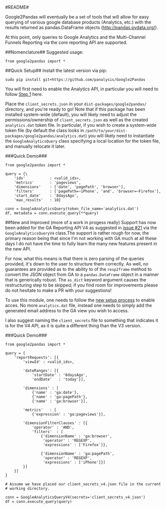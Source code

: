 #README#

Google2Pandas will eventually be a set of tools that will allow for easy querying
of various google database products (Analytics, etc.) with the results returned as 
pandas.DataFrame objects (http://pandas.pydata.org/).

At this point, only queries to Google Analytics and the Multi-Channel Funnels Reporting via
the core reporting API are supported.

##Nomenclature##
Suggested usage: 

```
from google2pandas import *
```

##Quick Setup##
Install the latest version via pip:

```
sudo pip install git+https://github.com/panalysis/Google2Pandas
```

You will first need to enable the Analytics API, in particular you will
need to follow [Step 1](https://developers.google.com/analytics/devguides/reporting/core/v3/quickstart/installed-py) here.

Place the `client_secrets.json` in your `dist-packages/google2pandas/` directory,
and you're ready to go!  Note that if this package has been installed system-wide
(default), you will likely need to adjust the permissions/ownership of 
`client_secrets.json` as well as the created `analytics.dat` token file. In 
particular, if you wish to create a system-wide token file (by default the class
looks in `/path/to/your/dist-packages/google2pandas/analytics.dat`) you will likely
need to instantiate the `GoogleAnalyticsQuery` class specifying a local location
for the token file, and manually relocate it later.

###Quick Demo###
```
from google2pandas import *

query = {\
    'ids'           : <valid_ids>,
    'metrics'       : 'pageviews',
    'dimensions'    : ['date', 'pagePath', 'browser'],
    'filters'       : ['pagePath=~iPhone', 'and', 'browser=~Firefox'],
    'start_date'    : '8daysAgo',
    'max_results'   : 10}
    
conn = GoogleAnalyticsQuery(token_file_name='analytics.dat')
df, metadata = conn.execute_query(**query)
```

##New and Improved (more of a work in progess really)
Support has now been added for the GA Reporting API V4 as suggested in [issue #21](https://github.com/panalysis/Google2Pandas/issues/21) via the `GoogleAnalyticsQueryV4`
class.The support is rather rough for now, the primary reason being that since I'm not
working with GA much at all these days I do not have the time to fully learn the many new
features present in the new API.

For now, what this means is that there is zero parsing of the queries provided,
it's down to the user to structure them correctly. As well, no guarantees are
provided as to the ability to of the `resp2frame` method to convert the JSON object
from GA to a `pandas.DataFrame` object in a manner that is generically robust. The
`as_dict` keyword argument causes the restructuring step to be skipped; if you find
room for improvements please do not hesitate to make a PR with your
suggestions!

To use this module, one needs to follow the [new setup process](https://developers.google.com/analytics/devguides/reporting/core/v4/quickstart/service-py)
to enable acces. No more `analytics.dat` file, instead one needs to simply add the
generated email address to the GA view you wish to access.

I also suggest naming the `client_secrets` file to something that indicates it
is for the V4 API, as it is quite a different thing than the V3 version.

###Quick Demo###
```
from google2pandas import *

query = {
    'reportRequests': [{
        'viewId' : <valid_ids>,
        
        'dateRanges': [{
            'startDate' : '8daysAgo',
            'endDate'   : 'today'}],
            
        'dimensions' : [
            {'name' : 'ga:date'}, 
            {'name' : 'ga:pagePath'},
            {'name' : 'ga:browser'}],
            
        'metrics'   : [
            {'expression' : 'ga:pageviews'}],
            
        'dimensionFilterClauses' : [{
            'operator' : 'AND',
            'filters'  : [
                {'dimensionName' : 'ga:browser',
                 'operator' : 'REGEXP',
                 'expressions' : ['Firefox']},
                 
                {'dimensionName' : 'ga:pagePath',
                 'operator' : 'REGEXP',
                 'expressions' : ['iPhone']}]
        }]
    }]
}
    
# Assume we have placed our client_secrets_v4.json file in the current
# working directory.

conn = GoogleAnalyticsQueryV4(secrets='client_secrets_v4.json')
df = conn.execute_query(query)
```
